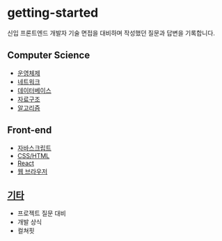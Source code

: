 # getting-started

신입 프론트엔드 개발자 기술 면접을 대비하며 작성했던 질문과 답변을 기록합니다.



## Computer Science

- [운영체제](https://github.com/leegwae/getting-started/blob/main/operating-system.md)
- [네트워크](https://github.com/leegwae/getting-started/blob/main/computer-network.md)
- [데이터베이스](https://github.com/leegwae/getting-started/blob/main/database.md)
- [자료구조](https://github.com/leegwae/getting-started/blob/main/data-structures.md)
- [알고리즘](https://github.com/leegwae/getting-started/blob/main/algorithms.md)

## Front-end

- [자바스크립트](https://github.com/leegwae/getting-started/blob/main/javascript.md)
- [CSS/HTML](https://github.com/leegwae/getting-started/blob/main/css-html.md)
- [React](https://github.com/leegwae/getting-started/blob/main/react.md)
- [웹 브라우저](https://github.com/leegwae/getting-started/blob/main/web-browser.md)

## [기타](https://github.com/leegwae/getting-started/blob/main/etc.md)

- 프로젝트 질문 대비
- 개발 상식
- 컬쳐핏


